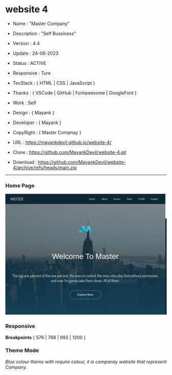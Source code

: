 # website 4

- Name : "Master Company"

- Description : "Self Bussiness"

- Version : 4.4

- Update : 24-06-2023

- Status : ACTIVE

- Responsive : Ture

- TecStack : { HTML | CSS | JavaScript }

- Thanks : { VSCode | GitHub | Fontawesome | GoogleFont }

- Work : Self

- Design : { Mayank }

- Developer : { Mayank }

- CopyRight : { Master Compnay }

- URL : https://mayankdevil.github.io/website-4/

- Clone : https://github.com/MayankDevil/website-4.git

- Download : https://github.com/MayankDevil/website-4/archive/refs/heads/main.zip

---

### Home Page

![Alt text](./data/MasterCompany.png "HomePage")

### Responsive

**Breakpoints** { 576 | 768 | 992 | 1200 }

### Theme Mode

_Blue colour theme with require colour, it is companay website that represent Company._


